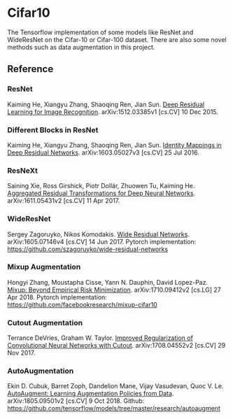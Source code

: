 # Cifar10
The Tensorflow implementation of some models like ResNet and WideResNet on the Cifar-10 or Cifar-100 dataset. There are also some novel methods such as data augmentation in this project.

## Reference
### ResNet
Kaiming He, Xiangyu Zhang, Shaoqing Ren, Jian Sun. [Deep Residual Learning for Image Recognition](https://arxiv.org/abs/1512.03385). arXiv:1512.03385v1 [cs.CV] 10 Dec 2015.
### Different Blocks in ResNet
Kaiming He, Xiangyu Zhang, Shaoqing Ren, Jian Sun. [Identity Mappings in Deep Residual Networks](https://arxiv.org/abs/1603.05027). arXiv:1603.05027v3 [cs.CV] 25 Jul 2016.
### ResNeXt
Saining Xie, Ross Girshick, Piotr Dollár, Zhuowen Tu, Kaiming He. [Aggregated Residual Transformations for Deep Neural Networks](https://arxiv.org/abs/1611.05431). arXiv:1611.05431v2 [cs.CV] 11 Apr 2017.
### WideResNet
Sergey Zagoruyko, Nikos Komodakis. [Wide Residual Networks](https://arxiv.org/abs/1605.07146v4). arXiv:1605.07146v4 [cs.CV] 14 Jun 2017.
Pytorch implementation:  https://github.com/szagoruyko/wide-residual-networks
### Mixup Augmentation
Hongyi Zhang, Moustapha Cisse, Yann N. Dauphin, David Lopez-Paz. [Mixup: Beyond Empirical Risk Minimization](https://arxiv.org/abs/1710.09412). arXiv:1710.09412v2 [cs.LG] 27 Apr 2018.
Pytorch implementation: https://github.com/facebookresearch/mixup-cifar10
### Cutout Augmentation
Terrance DeVries, Graham W. Taylor. [Improved Regularization of Convolutional Neural Networks with Cutout](https://arxiv.org/abs/1708.04552v2). arXiv:1708.04552v2 [cs.CV] 29 Nov 2017.
### AutoAugmentation
Ekin D. Cubuk, Barret Zoph, Dandelion Mane, Vijay Vasudevan, Quoc V. Le. [AutoAugment: Learning Augmentation Policies from Data](https://arxiv.org/abs/1805.09501v2). arXiv:1805.09501v2 [cs.CV] 9 Oct 2018. 
Github: https://github.com/tensorflow/models/tree/master/research/autoaugment
